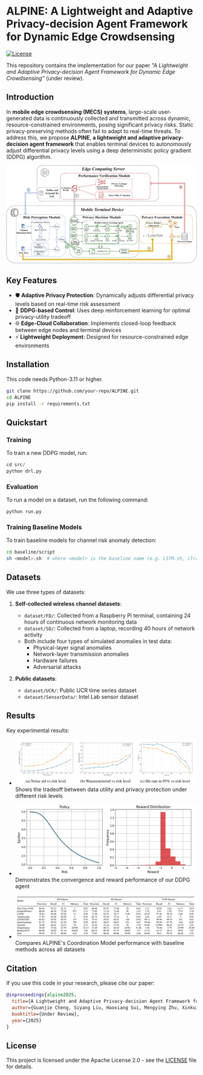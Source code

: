 # ALPINE: A Lightweight and Adaptive Privacy-decision Agent Framework for Dynamic Edge Crowdsensing

[![License](https://img.shields.io/badge/License-Apache%202.0-blue.svg)](https://opensource.org/licenses/Apache-2.0)

This repository contains the implementation for our paper *"A Lightweight and Adaptive Privacy-decision Agent Framework for Dynamic Edge Crowdsensing"* (under review).

## Introduction
In **mobile edge crowdsensing (MECS) systems**, large-scale user-generated data is continuously collected and transmitted across dynamic, resource-constrained environments, posing significant privacy risks. Static privacy-preserving methods often fail to adapt to real-time threats. To address this, we propose **ALPINE**, **a lightweight and adaptive privacy-decision agent framework** that enables terminal devices to autonomously adjust differential privacy levels using a deep deterministic policy gradient (DDPG) algorithm.

![alt text](<plot/Formatting_Instructions_For_NeurIPS_2025.png>)
## Key Features
- 🛡️ **Adaptive Privacy Protection**: Dynamically adjusts differential privacy levels based on real-time risk assessment
- 🤖 **DDPG-based Control**: Uses deep reinforcement learning for optimal privacy-utility tradeoff
- 🌐 **Edge-Cloud Collaboration**: Implements closed-loop feedback between edge nodes and terminal devices
- ⚡ **Lightweight Deployment**: Designed for resource-constrained edge environments

## Installation
This code needs Python-3.11 or higher.
```bash
git clone https://github.com/your-repo/ALPINE.git
cd ALPINE
pip install -r requirements.txt
```

## Quickstart
### Training
To train a new DDPG model, run:
```python
cd src/
python drl.py
```


### Evaluation
To run a model on a dataset, run the following command:
```python
python run.py
```

### Training Baseline Models
To train baseline models for channel risk anomaly detection:
```bash
cd baseline/script
sh <model>.sh  # where <model> is the baseline name (e.g. LSTM.sh, iTransformer.sh, etc.)
```

## Datasets
We use three types of datasets:
1. **Self-collected wireless channel datasets**:
   - `dataset/FD/`: Collected from a Raspberry Pi terminal, containing 24 hours of continuous network monitoring data
   - `dataset/SD/`: Collected from a laptop, recording 40 hours of network activity
   - Both include four types of simulated anomalies in test data:
     * Physical-layer signal anomalies
     * Network-layer transmission anomalies  
     * Hardware failures
     * Adversarial attacks

2. **Public datasets**:
   - `dataset/UCR/`: Public UCR time series dataset
   - `dataset/SensorData/`: Intel Lab sensor dataset

## Results
Key experimental results:
- ![Privacy-Utility Analysis](<plot/Data Utility and Privacy Preservation Analysis.png>)  
  Shows the tradeoff between data utility and privacy protection under different risk levels

- ![- !(plot/Performance of DDPG.png)  ](<plot/Performance of DDPG.png>)
  Demonstrates the convergence and reward performance of our DDPG agent

- ![Model Comparison](plot/results.png)  
  Compares ALPINE's Coordination Model performance with baseline methods across all datasets
## Citation
If you use this code in your research, please cite our paper:
```bibtex
@inproceedings{alpine2025,
  title={A Lightweight and Adaptive Privacy-decision Agent Framework for Dynamic Edge Crowdsensing},
  author={Guanjie Cheng, Siyang Liu, Haoxiang Sui, Mengying Zhu, Xinkui Zhao, Yin Wang, Jianwei Yin, Shuiguang Deng},
  booktitle={Under Review},
  year={2025}
}
```

## License
This project is licensed under the Apache License 2.0 - see the [LICENSE](LICENSE) file for details.
